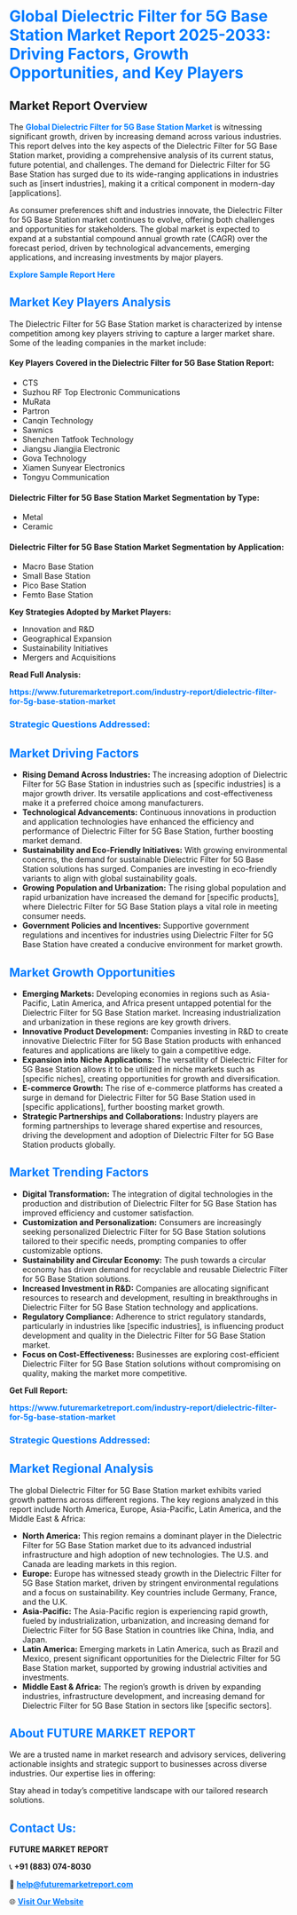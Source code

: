 <h1 style="color: #007BFF;">Global Dielectric Filter for 5G Base Station Market Report 2025-2033: Driving Factors, Growth Opportunities, and Key Players</h1>

<section id="overview">
<h2>Market Report Overview</h2>
<p>The <a href="https://www.futuremarketreport.com/industry-report/dielectric-filter-for-5g-base-station-market" style="color: #007BFF; text-decoration: none;"><strong>Global Dielectric Filter for 5G Base Station Market</strong></a> is witnessing significant growth, driven by increasing demand across various industries. This report delves into the key aspects of the Dielectric Filter for 5G Base Station market, providing a comprehensive analysis of its current status, future potential, and challenges. The demand for Dielectric Filter for 5G Base Station has surged due to its wide-ranging applications in industries such as [insert industries], making it a critical component in modern-day [applications].</p>
<p>As consumer preferences shift and industries innovate, the Dielectric Filter for 5G Base Station market continues to evolve, offering both challenges and opportunities for stakeholders. The global market is expected to expand at a substantial compound annual growth rate (CAGR) over the forecast period, driven by technological advancements, emerging applications, and increasing investments by major players.</p>
</section>

<section id="overview">
<p><a href="https://www.futuremarketreport.com/request-sample/reportId=81367" style="color: #007BFF; text-decoration: none;"><strong>Explore Sample Report Here</strong></a></p>
</section>

<section id="key-players">
<h2 style="color: #007BFF;">Market Key Players Analysis</h2>
<p>The Dielectric Filter for 5G Base Station market is characterized by intense competition among key players striving to capture a larger market share. Some of the leading companies in the market include:</p>
<h4>Key Players Covered in the Dielectric Filter for 5G Base Station Report:</h4>
<ul><li>CTS</li><li>Suzhou RF Top Electronic Communications</li><li>MuRata</li><li>Partron</li><li>Canqin Technology</li><li>Sawnics</li><li>Shenzhen Tatfook Technology</li><li>Jiangsu Jiangjia Electronic</li><li>Gova Technology</li><li>Xiamen Sunyear Electronics</li><li>Tongyu Communication</li></ul>
<h4>Dielectric Filter for 5G Base Station Market Segmentation by Type:</h4>
<ul><li>Metal</li><li>Ceramic</li></ul>

<h4>Dielectric Filter for 5G Base Station Market Segmentation by Application:</h4>
<ul><li>Macro Base Station</li><li>Small Base Station</li><li>Pico Base Station</li><li>Femto Base Station</li></ul>
<p><strong>Key Strategies Adopted by Market Players:</strong></p>
<ul>
<li>Innovation and R&D</li>
<li>Geographical Expansion</li>
<li>Sustainability Initiatives</li>
<li>Mergers and Acquisitions</li>
</ul>
</section>

<section>
<p><strong>Read Full Analysis: </strong></p><a href="https://www.futuremarketreport.com/industry-report/dielectric-filter-for-5g-base-station-market" style="color: #007BFF; text-decoration: none;"><strong>https://www.futuremarketreport.com/industry-report/dielectric-filter-for-5g-base-station-market</strong></a>
<h3 style="color: #007BFF;">Strategic Questions Addressed:</h3>
</section>

<section id="driving-factors">
<h2 style="color: #007BFF;">Market Driving Factors</h2>
<ul>
<li><strong>Rising Demand Across Industries:</strong> The increasing adoption of Dielectric Filter for 5G Base Station in industries such as [specific industries] is a major growth driver. Its versatile applications and cost-effectiveness make it a preferred choice among manufacturers.</li>
<li><strong>Technological Advancements:</strong> Continuous innovations in production and application technologies have enhanced the efficiency and performance of Dielectric Filter for 5G Base Station, further boosting market demand.</li>
<li><strong>Sustainability and Eco-Friendly Initiatives:</strong> With growing environmental concerns, the demand for sustainable Dielectric Filter for 5G Base Station solutions has surged. Companies are investing in eco-friendly variants to align with global sustainability goals.</li>
<li><strong>Growing Population and Urbanization:</strong> The rising global population and rapid urbanization have increased the demand for [specific products], where Dielectric Filter for 5G Base Station plays a vital role in meeting consumer needs.</li>
<li><strong>Government Policies and Incentives:</strong> Supportive government regulations and incentives for industries using Dielectric Filter for 5G Base Station have created a conducive environment for market growth.</li>
</ul>
</section>

<section id="growth-opportunities">
<h2 style="color: #007BFF;">Market Growth Opportunities</h2>
<ul>
<li><strong>Emerging Markets:</strong> Developing economies in regions such as Asia-Pacific, Latin America, and Africa present untapped potential for the Dielectric Filter for 5G Base Station market. Increasing industrialization and urbanization in these regions are key growth drivers.</li>
<li><strong>Innovative Product Development:</strong> Companies investing in R&D to create innovative Dielectric Filter for 5G Base Station products with enhanced features and applications are likely to gain a competitive edge.</li>
<li><strong>Expansion into Niche Applications:</strong> The versatility of Dielectric Filter for 5G Base Station allows it to be utilized in niche markets such as [specific niches], creating opportunities for growth and diversification.</li>
<li><strong>E-commerce Growth:</strong> The rise of e-commerce platforms has created a surge in demand for Dielectric Filter for 5G Base Station used in [specific applications], further boosting market growth.</li>
<li><strong>Strategic Partnerships and Collaborations:</strong> Industry players are forming partnerships to leverage shared expertise and resources, driving the development and adoption of Dielectric Filter for 5G Base Station products globally.</li>
</ul>
</section>

<section id="trending-factors">
<h2 style="color: #007BFF;">Market Trending Factors</h2>
<ul>
<li><strong>Digital Transformation:</strong> The integration of digital technologies in the production and distribution of Dielectric Filter for 5G Base Station has improved efficiency and customer satisfaction.</li>
<li><strong>Customization and Personalization:</strong> Consumers are increasingly seeking personalized Dielectric Filter for 5G Base Station solutions tailored to their specific needs, prompting companies to offer customizable options.</li>
<li><strong>Sustainability and Circular Economy:</strong> The push towards a circular economy has driven demand for recyclable and reusable Dielectric Filter for 5G Base Station solutions.</li>
<li><strong>Increased Investment in R&D:</strong> Companies are allocating significant resources to research and development, resulting in breakthroughs in Dielectric Filter for 5G Base Station technology and applications.</li>
<li><strong>Regulatory Compliance:</strong> Adherence to strict regulatory standards, particularly in industries like [specific industries], is influencing product development and quality in the Dielectric Filter for 5G Base Station market.</li>
<li><strong>Focus on Cost-Effectiveness:</strong> Businesses are exploring cost-efficient Dielectric Filter for 5G Base Station solutions without compromising on quality, making the market more competitive.</li>
</ul>
</section>

<section>
<p><strong>Get Full Report: </strong></p><a href="https://www.futuremarketreport.com/industry-report/dielectric-filter-for-5g-base-station-market" style="color: #007BFF; text-decoration: none;"><strong>https://www.futuremarketreport.com/industry-report/dielectric-filter-for-5g-base-station-market</strong></a>
<h3 style="color: #007BFF;">Strategic Questions Addressed:</h3>
</section>


<section id="regional-analysis">
<h2 style="color: #007BFF;">Market Regional Analysis</h2>
<p>The global Dielectric Filter for 5G Base Station market exhibits varied growth patterns across different regions. The key regions analyzed in this report include North America, Europe, Asia-Pacific, Latin America, and the Middle East & Africa:</p>
<ul>
<li><strong>North America:</strong> This region remains a dominant player in the Dielectric Filter for 5G Base Station market due to its advanced industrial infrastructure and high adoption of new technologies. The U.S. and Canada are leading markets in this region.</li>
<li><strong>Europe:</strong> Europe has witnessed steady growth in the Dielectric Filter for 5G Base Station market, driven by stringent environmental regulations and a focus on sustainability. Key countries include Germany, France, and the U.K.</li>
<li><strong>Asia-Pacific:</strong> The Asia-Pacific region is experiencing rapid growth, fueled by industrialization, urbanization, and increasing demand for Dielectric Filter for 5G Base Station in countries like China, India, and Japan.</li>
<li><strong>Latin America:</strong> Emerging markets in Latin America, such as Brazil and Mexico, present significant opportunities for the Dielectric Filter for 5G Base Station market, supported by growing industrial activities and investments.</li>
<li><strong>Middle East & Africa:</strong> The region’s growth is driven by expanding industries, infrastructure development, and increasing demand for Dielectric Filter for 5G Base Station in sectors like [specific sectors].</li>
</ul>
</section>

<footer>
<h2 style="color: #007BFF;">About FUTURE MARKET REPORT</h2>
<p>We are a trusted name in market research and advisory services, delivering actionable insights and strategic support to businesses across diverse industries. Our expertise lies in offering:</p>

<p>Stay ahead in today’s competitive landscape with our tailored research solutions.</p>

<h2 style="color: #007BFF;">Contact Us:</h2>
<p><strong>FUTURE MARKET REPORT</strong></p>
<p>📞 <strong>+91 (883) 074-8030</strong></p>
<p>📧 <strong><a href="mailto:help@futuremarketreport.com" style="color: #007BFF;">help@futuremarketreport.com</a></strong></p>
<p>🌐 <strong><a href="https://www.futuremarketreport.com/" style="color: #007BFF;">Visit Our Website</a></strong></p>
</footer>